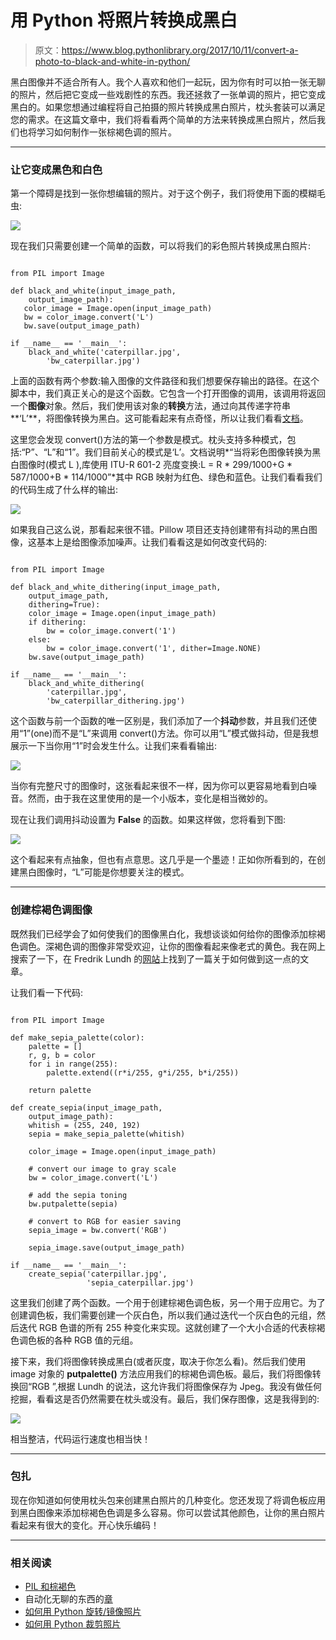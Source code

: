 # 用 Python 将照片转换成黑白

> 原文：<https://www.blog.pythonlibrary.org/2017/10/11/convert-a-photo-to-black-and-white-in-python/>

黑白图像并不适合所有人。我个人喜欢和他们一起玩，因为你有时可以拍一张无聊的照片，然后把它变成一些戏剧性的东西。我还拯救了一张单调的照片，把它变成黑白的。如果您想通过编程将自己拍摄的照片转换成黑白照片，枕头套装可以满足您的需求。在这篇文章中，我们将看看两个简单的方法来转换成黑白照片，然后我们也将学习如何制作一张棕褐色调的照片。

* * *

### 让它变成黑色和白色

第一个障碍是找到一张你想编辑的照片。对于这个例子，我们将使用下面的模糊毛虫:

![](img/0dbacc1e2a17e315857f27a9ed729e8f.png)

现在我们只需要创建一个简单的函数，可以将我们的彩色照片转换成黑白照片:

```

from PIL import Image

def black_and_white(input_image_path,
    output_image_path):
   color_image = Image.open(input_image_path)
   bw = color_image.convert('L')
   bw.save(output_image_path)

if __name__ == '__main__':  
    black_and_white('caterpillar.jpg',
        'bw_caterpillar.jpg')

```

上面的函数有两个参数:输入图像的文件路径和我们想要保存输出的路径。在这个脚本中，我们真正关心的是这个函数。它包含一个打开图像的调用，该调用将返回一个**图像**对象。然后，我们使用该对象的**转换**方法，通过向其传递字符串**‘L’**，将图像转换为黑白。这可能看起来有点奇怪，所以让我们看看[文档](https://pillow.readthedocs.io/en/4.3.x/reference/Image.html#PIL.Image.Image.convert)。

这里您会发现 convert()方法的第一个参数是模式。枕头支持多种模式，包括:“P”、“L”和“1”。我们目前关心的模式是‘L’。文档说明*“当将彩色图像转换为黑白图像时(模式 L ),库使用 ITU-R 601-2 亮度变换:L = R * 299/1000+G * 587/1000+B * 114/1000”*其中 RGB 映射为红色、绿色和蓝色。让我们看看我们的代码生成了什么样的输出:

![](img/7c478b4f87c23bc8486be271b0978ec4.png)

如果我自己这么说，那看起来很不错。Pillow 项目还支持创建带有抖动的黑白图像，这基本上是给图像添加噪声。让我们看看这是如何改变代码的:

```

from PIL import Image

def black_and_white_dithering(input_image_path,
    output_image_path,
    dithering=True):
    color_image = Image.open(input_image_path)
    if dithering:
        bw = color_image.convert('1')  
    else:
        bw = color_image.convert('1', dither=Image.NONE)
    bw.save(output_image_path)

if __name__ == '__main__':
    black_and_white_dithering(
        'caterpillar.jpg',
        'bw_caterpillar_dithering.jpg')

```

这个函数与前一个函数的唯一区别是，我们添加了一个**抖动**参数，并且我们还使用“1”(one)而不是“L”来调用 convert()方法。你可以用“L”模式做抖动，但是我想展示一下当你用“1”时会发生什么。让我们来看看输出:

![](img/a68e7ec7e96cb8ce36ddabef1fdaeaf6.png)

当你有完整尺寸的图像时，这张看起来很不一样，因为你可以更容易地看到白噪音。然而，由于我在这里使用的是一个小版本，变化是相当微妙的。

现在让我们调用抖动设置为 **False** 的函数。如果这样做，您将看到下图:

![](img/15a1d4f1ffd79fcf9c78cdcce48470e9.png)

这个看起来有点抽象，但也有点意思。这几乎是一个墨迹！正如你所看到的，在创建黑白图像时，“L”可能是你想要关注的模式。

* * *

### 创建棕褐色调图像

既然我们已经学会了如何使我们的图像黑白化，我想谈谈如何给你的图像添加棕褐色调色。深褐色调的图像非常受欢迎，让你的图像看起来像老式的黄色。我在网上搜索了一下，在 Fredrik Lundh 的[网站](http://effbot.org/zone/pil-sepia.htm)上找到了一篇关于如何做到这一点的文章。

让我们看一下代码:

```

from PIL import Image

def make_sepia_palette(color):
    palette = []
    r, g, b = color
    for i in range(255):
        palette.extend((r*i/255, g*i/255, b*i/255))

    return palette

def create_sepia(input_image_path,
    output_image_path):
    whitish = (255, 240, 192)
    sepia = make_sepia_palette(whitish)

    color_image = Image.open(input_image_path)

    # convert our image to gray scale
    bw = color_image.convert('L')

    # add the sepia toning
    bw.putpalette(sepia)

    # convert to RGB for easier saving
    sepia_image = bw.convert('RGB')

    sepia_image.save(output_image_path)

if __name__ == '__main__':
    create_sepia('caterpillar.jpg',
                 'sepia_caterpillar.jpg')

```

这里我们创建了两个函数。一个用于创建棕褐色调色板，另一个用于应用它。为了创建调色板，我们需要创建一个灰白色，所以我们通过迭代一个灰白色的元组，然后迭代 RGB 色谱的所有 255 种变化来实现。这就创建了一个大小合适的代表棕褐色调色板的各种 RGB 值的元组。

接下来，我们将图像转换成黑白(或者灰度，取决于你怎么看)。然后我们使用 image 对象的 **putpalette()** 方法应用我们的棕褐色调色板。最后，我们将图像转换回“RGB ”,根据 Lundh 的说法，这允许我们将图像保存为 Jpeg。我没有做任何挖掘，看看这是否仍然需要在枕头或没有。最后，我们保存图像，这是我得到的:

![](img/e0beb4290abc2b0027c552a7fd12cce2.png)

相当整洁，代码运行速度也相当快！

* * *

### 包扎

现在你知道如何使用枕头包来创建黑白照片的几种变化。您还发现了将调色板应用到黑白图像来添加棕褐色色调是多么容易。你可以尝试其他颜色，让你的黑白照片看起来有很大的变化。开心快乐编码！

* * *

### 相关阅读

*   [PIL 和棕褐色](http://effbot.org/zone/pil-sepia.htm)
*   自动化无聊的东西的[章](https://automatetheboringstuff.com/chapter17/)
*   [如何用 Python 旋转/镜像照片](https://www.blog.pythonlibrary.org/2017/10/05/how-to-rotate-mirror-photos-with-python/)
*   [如何用 Python 裁剪照片](https://www.blog.pythonlibrary.org/2017/10/03/how-to-crop-a-photo-with-python/)